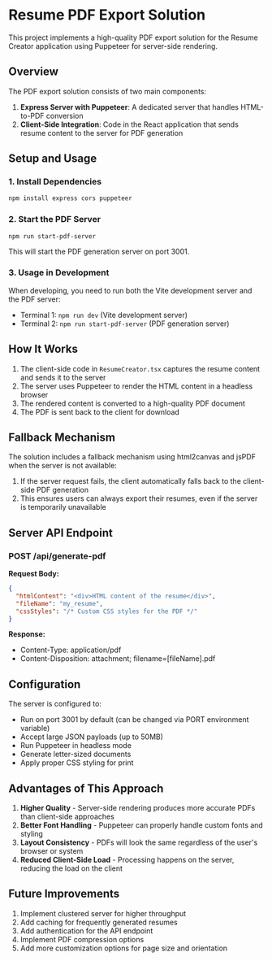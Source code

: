 # Resume PDF Export Solution

This project implements a high-quality PDF export solution for the Resume Creator application using Puppeteer for server-side rendering.

## Overview

The PDF export solution consists of two main components:

1. **Express Server with Puppeteer**: A dedicated server that handles HTML-to-PDF conversion
2. **Client-Side Integration**: Code in the React application that sends resume content to the server for PDF generation

## Setup and Usage

### 1. Install Dependencies

```bash
npm install express cors puppeteer
```

### 2. Start the PDF Server

```bash
npm run start-pdf-server
```

This will start the PDF generation server on port 3001.

### 3. Usage in Development

When developing, you need to run both the Vite development server and the PDF server:

- Terminal 1: `npm run dev` (Vite development server)
- Terminal 2: `npm run start-pdf-server` (PDF generation server)

## How It Works

1. The client-side code in `ResumeCreator.tsx` captures the resume content and sends it to the server
2. The server uses Puppeteer to render the HTML content in a headless browser
3. The rendered content is converted to a high-quality PDF document
4. The PDF is sent back to the client for download

## Fallback Mechanism

The solution includes a fallback mechanism using html2canvas and jsPDF when the server is not available:

1. If the server request fails, the client automatically falls back to the client-side PDF generation
2. This ensures users can always export their resumes, even if the server is temporarily unavailable

## Server API Endpoint

### POST /api/generate-pdf

**Request Body:**

```json
{
  "htmlContent": "<div>HTML content of the resume</div>",
  "fileName": "my_resume",
  "cssStyles": "/* Custom CSS styles for the PDF */"
}
```

**Response:**
- Content-Type: application/pdf
- Content-Disposition: attachment; filename=[fileName].pdf

## Configuration

The server is configured to:

- Run on port 3001 by default (can be changed via PORT environment variable)
- Accept large JSON payloads (up to 50MB)
- Run Puppeteer in headless mode
- Generate letter-sized documents
- Apply proper CSS styling for print

## Advantages of This Approach

1. **Higher Quality** - Server-side rendering produces more accurate PDFs than client-side approaches
2. **Better Font Handling** - Puppeteer can properly handle custom fonts and styling
3. **Layout Consistency** - PDFs will look the same regardless of the user's browser or system
4. **Reduced Client-Side Load** - Processing happens on the server, reducing the load on the client

## Future Improvements

1. Implement clustered server for higher throughput
2. Add caching for frequently generated resumes
3. Add authentication for the API endpoint
4. Implement PDF compression options
5. Add more customization options for page size and orientation
